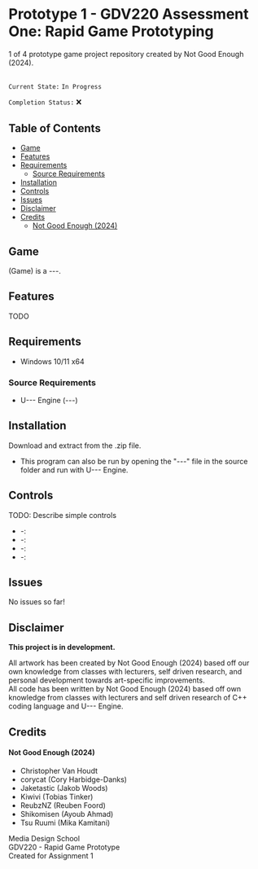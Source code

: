 # Prototype 1 - GDV220 Assessment One: Rapid Game Prototyping  
1 of 4 prototype game project repository created by Not Good Enough (2024).  
  
##  
`Current State:` `In Progress`  

`Completion Status:` :x:  

## Table of Contents  
- [Game](#game)
- [Features](#features)
- [Requirements](#requirements)
  - [Source Requirements](#source-requirements)
- [Installation](#installation)
- [Controls](#controls)
- [Issues](#issues)
- [Disclaimer](#disclaimer)
- [Credits](#credits)
    - [Not Good Enough (2024)](#not-good-enough-2024)

## Game 
(Game) is a ---.  

## Features  
TODO  
   
  
## Requirements  
- Windows 10/11 x64
  
### Source Requirements  
- U--- Engine (---)  
  
  
## Installation  
Download and extract from the .zip file.  
- This program can also be run by opening the "---" file in the source folder and run with U--- Engine.  
  
  
## Controls  
TODO: Describe simple controls  
- -:  
- -:  
- -:  
- -:  
  
  
## Issues  
No issues so far!  
  
  
## Disclaimer   
**This project is in development.**  
  
All artwork has been created by Not Good Enough (2024) based off our own knowledge from classes with lecturers, self driven research, and personal development towards art-specific improvements.  
All code has been written by Not Good Enough (2024) based off own knowledge from classes with lecturers and self driven research of C++ coding language and U--- Engine.  
  
  
## Credits  
#### Not Good Enough (2024)  
- Christopher Van Houdt  
- corycat (Cory Harbidge-Danks)  
- Jaketastic (Jakob Woods)  
- Kiwivi (Tobias Tinker)  
- ReubzNZ (Reuben Foord)  
- Shikomisen (Ayoub Ahmad)  
- Tsu Ruumi (Mika Kamitani)  
  
Media Design School  
GDV220 - Rapid Game Prototype  
Created for Assignment 1  



